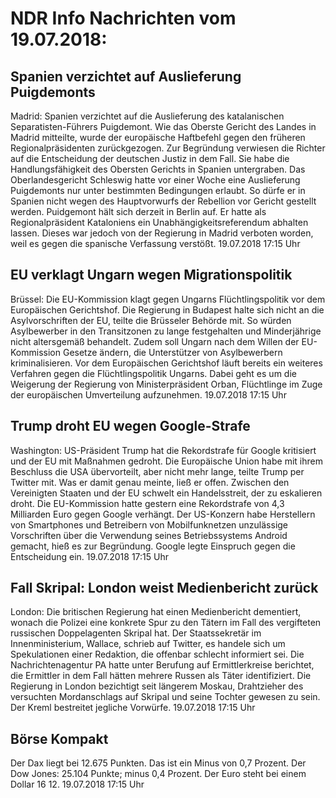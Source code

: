 # NDR Info Nachrichten vom 19.07.2018:


## Spanien verzichtet auf Auslieferung Puigdemonts
Madrid: Spanien verzichtet auf die Auslieferung des katalanischen Separatisten-Führers Puigdemont. Wie das Oberste Gericht des Landes in Madrid mitteilte, wurde der europäische Haftbefehl gegen den früheren Regionalpräsidenten zurückgezogen. Zur Begründung verwiesen die Richter auf die Entscheidung der deutschen Justiz in dem Fall. Sie habe die Handlungsfähigkeit des Obersten Gerichts in Spanien untergraben. Das Oberlandesgericht Schleswig hatte vor einer Woche eine Auslieferung Puigdemonts nur unter bestimmten Bedingungen erlaubt. So dürfe er in Spanien nicht wegen des Hauptvorwurfs der Rebellion vor Gericht gestellt werden. Puidgemont hält sich derzeit in Berlin auf. Er hatte als Regionalpräsident Kataloniens ein Unabhängigkeitsreferendum abhalten lassen. Dieses war jedoch von der Regierung in Madrid verboten worden, weil es gegen die spanische Verfassung verstößt. 19.07.2018 17:15 Uhr 

## EU verklagt Ungarn wegen Migrationspolitik
Brüssel: Die EU-Kommission klagt gegen Ungarns Flüchtlingspolitik vor dem Europäischen Gerichtshof. Die Regierung in Budapest halte sich nicht an die Asylvorschriften der EU, teilte die Brüsseler Behörde mit. So würden Asylbewerber in den Transitzonen zu lange festgehalten und Minderjährige nicht altersgemäß behandelt. Zudem soll Ungarn nach dem Willen der EU-Kommission Gesetze ändern, die Unterstützer von Asylbewerbern kriminalisieren. Vor dem Europäischen Gerichtshof läuft bereits ein weiteres Verfahren gegen die Flüchtlingspolitik Ungarns. Dabei geht es um die Weigerung der Regierung von Ministerpräsident Orban, Flüchtlinge im Zuge der europäischen Umverteilung aufzunehmen. 19.07.2018 17:15 Uhr 

## Trump droht EU wegen Google-Strafe
Washington: US-Präsident Trump hat die Rekordstrafe für Google kritisiert und der EU mit Maßnahmen gedroht. Die Europäische Union habe mit ihrem Beschluss die USA übervorteilt, aber nicht mehr lange, teilte Trump per Twitter mit. Was er damit genau meinte, ließ er offen. Zwischen den Vereinigten Staaten und der EU schwelt ein Handelsstreit, der zu eskalieren droht. Die EU-Kommission hatte gestern eine Rekordstrafe von 4,3 Milliarden Euro gegen Google verhängt. Der US-Konzern habe Herstellern von Smartphones und Betreibern von Mobilfunknetzen unzulässige Vorschriften über die Verwendung seines Betriebssystems Android gemacht, hieß es zur Begründung. Google legte Einspruch gegen die Entscheidung ein. 19.07.2018 17:15 Uhr 

## Fall Skripal: London weist Medienbericht zurück
London: Die britischen Regierung hat einen Medienbericht dementiert, wonach die Polizei eine konkrete Spur zu den Tätern im Fall des vergifteten russischen Doppelagenten Skripal hat. Der Staatssekretär im Innenministerium, Wallace, schrieb auf Twitter, es handele sich um Spekulationen einer Redaktion, die offenbar schlecht informiert sei. Die Nachrichtenagentur PA hatte unter Berufung auf Ermittlerkreise berichtet, die Ermittler in dem Fall hätten mehrere Russen als Täter identifiziert. Die Regierung in London bezichtigt seit längerem Moskau, Drahtzieher des versuchten Mordanschlags auf Skripal und seine Tochter gewesen zu sein. Der Kreml bestreitet jegliche Vorwürfe. 19.07.2018 17:15 Uhr 

## Börse Kompakt
Der Dax liegt bei 12.675 Punkten. Das ist ein Minus von 0,7 Prozent. Der Dow Jones:  25.104 Punkte; minus 0,4 Prozent. Der Euro steht bei einem Dollar 16 12. 19.07.2018 17:15 Uhr 
